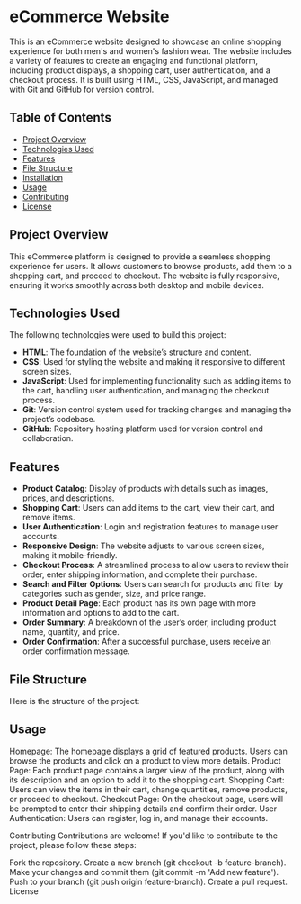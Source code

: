 # eCommerce Website

This is an eCommerce website designed to showcase an online shopping experience for both men's and women's fashion wear. The website includes a variety of features to create an engaging and functional platform, including product displays, a shopping cart, user authentication, and a checkout process. It is built using HTML, CSS, JavaScript, and managed with Git and GitHub for version control.

## Table of Contents

- [Project Overview](#project-overview)
- [Technologies Used](#technologies-used)
- [Features](#features)
- [File Structure](#file-structure)
- [Installation](#installation)
- [Usage](#usage)
- [Contributing](#contributing)
- [License](#license)

## Project Overview

This eCommerce platform is designed to provide a seamless shopping experience for users. It allows customers to browse products, add them to a shopping cart, and proceed to checkout. The website is fully responsive, ensuring it works smoothly across both desktop and mobile devices.

## Technologies Used

The following technologies were used to build this project:

- **HTML**: The foundation of the website’s structure and content.
- **CSS**: Used for styling the website and making it responsive to different screen sizes.
- **JavaScript**: Used for implementing functionality such as adding items to the cart, handling user authentication, and managing the checkout process.
- **Git**: Version control system used for tracking changes and managing the project’s codebase.
- **GitHub**: Repository hosting platform used for version control and collaboration.

## Features

- **Product Catalog**: Display of products with details such as images, prices, and descriptions.
- **Shopping Cart**: Users can add items to the cart, view their cart, and remove items.
- **User Authentication**: Login and registration features to manage user accounts.
- **Responsive Design**: The website adjusts to various screen sizes, making it mobile-friendly.
- **Checkout Process**: A streamlined process to allow users to review their order, enter shipping information, and complete their purchase.
- **Search and Filter Options**: Users can search for products and filter by categories such as gender, size, and price range.
- **Product Detail Page**: Each product has its own page with more information and options to add to the cart.
- **Order Summary**: A breakdown of the user’s order, including product name, quantity, and price.
- **Order Confirmation**: After a successful purchase, users receive an order confirmation message.

## File Structure

Here is the structure of the project:

## Usage
Homepage: The homepage displays a grid of featured products. Users can browse the products and click on a product to view more details.
Product Page: Each product page contains a larger view of the product, along with its description and an option to add it to the shopping cart.
Shopping Cart: Users can view the items in their cart, change quantities, remove products, or proceed to checkout.
Checkout Page: On the checkout page, users will be prompted to enter their shipping details and confirm their order.
User Authentication: Users can register, log in, and manage their accounts.

Contributing
Contributions are welcome! If you'd like to contribute to the project, please follow these steps:

Fork the repository.
Create a new branch (git checkout -b feature-branch).
Make your changes and commit them (git commit -m 'Add new feature').
Push to your branch (git push origin feature-branch).
Create a pull request.
License